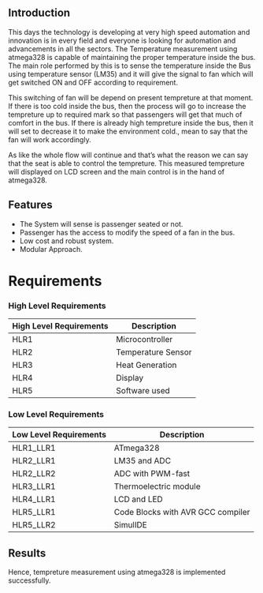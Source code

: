 ## Introduction
This days the technology is developing at very high speed automation and innovation is in every field and everyone is looking for automation and advancements in all the sectors. The Temperature measurement using atmega328 is capable of maintaining the proper temperature inside the bus. The main role performed by this is to sense the temperature inside the Bus using temperature sensor (LM35) and it will give the signal to fan which will get switched ON and OFF according to requirement.

This switching of fan will be depend on present tempreture at that moment. If there is too cold inside the bus, then the process will go to increase the tempreture up to required mark so that passengers will get that much of comfort in the bus. If there is already high tempreture inside the bus, then it will set to decrease it to make the environment cold., mean to say that the fan will work accordingly.

As like the whole flow will continue and that’s what the reason we can say that the seat is able to control the tempreture. This measured tempreture will displayed on LCD screen and the main control is in the hand of atmega328.


## Features
- The System will sense is  passenger seated or not.
-  Passenger has the access to modify the speed of a fan in the bus.
- Low cost and robust system.
- Modular Approach.

# Requirements
### High Level Requirements
| High Level Requirements      | Description |
| ----------- | ----------- |
| HLR1      | Microcontroller   |
| HLR2   | Temperature Sensor|
| HLR3   | Heat Generation|
| HLR4   | Display|
| HLR5   | Software used|

### Low Level Requirements
| Low Level Requirements      | Description |
| ----------- | ----------- |
| HLR1_LLR1      | ATmega328     |
| HLR2_LLR1   | LM35 and ADC|
| HLR2_LLR2   | ADC with PWM-fast|
| HLR3_LLR1   | Thermoelectric module|
| HLR4_LLR1   |LCD and LED|
| HLR5_LLR1   | Code Blocks with AVR GCC compiler |
| HLR5_LLR2   | SimulIDE |

## Results
Hence, tempreture measurement using atmega328 is implemented successfully.
